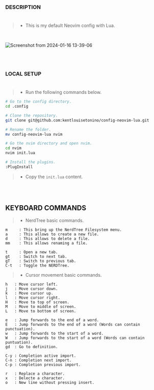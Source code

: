 ### DESCRIPTION
#
> - This is my default Neovim config with Lua.

<br />

![Screenshot from 2024-01-16 13-39-06](https://github.com/kentlouisetonino/config-neovim-lua/assets/69438999/c7d3e335-674c-4c9f-9b33-fc54e8f9708a)

<br />
<br />



### LOCAL SETUP
#
> - Run the following commands below.

```bash
# Go to the config directory.
cd .config

# Clone the repository.
git clone git@github.com:kentlouisetonino/config-neovim-lua.git

# Rename the folder.
mv config-neovim-lua nvim

# Go the nvim directory and open nvim.
cd nvim
nvim init.lua

# Install the plugins.
:PlugInstall
```

> - Copy the `init.lua` content.

<br />
<br />



## KEYBOARD COMMANDS
> - NerdTree basic commands.

```plaintext
m     : This bring up the NerdTree Filesystem menu.
a     : This allows to create a new file.
d     : This allows to delete a file.
mm    : This allows renaming a file.

t     : Open a new tab.
gt    : Switch to next tab.
gT    : Switch to previous tab.
C-t   : Toggle the NERDTree.
```

> - Cursor movement basic commands.

```plaintext
h   : Move cursor left.
j   : Move cursor down.
k   : Move cursor up.
l   : Move cursor right.
H   : Move to top of screen.
M   : Move to middle of screen.
L   : Move to bottom of screen.

e   : Jump forwards to the end of a word.
E   : Jump forwards to the end of a word (Words can contain punctuation).
w   : Jump forwards to the start of a word.
W   : Jump forwards to the start of a word (Words can contain puntuation).
gd  : Go to definition.

C-y : Completion active import.
C-n : Completion next import.
C-p : Completion previous import.

r   : Replace a character.
x   : Delecte a character.
o   : New line without pressing insert.
```
